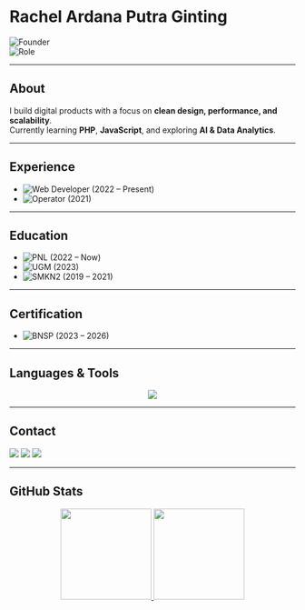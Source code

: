 # Rachel Ardana Putra Ginting  

![Founder](https://img.shields.io/badge/Founder-TreatStart-blue?style=for-the-badge&logo=vercel&logoColor=white)  
![Role](https://img.shields.io/badge/Junior%20Web%20Developer-green?style=for-the-badge&logo=github&logoColor=white)  

---

## About  
I build digital products with a focus on **clean design, performance, and scalability**.  
Currently learning **PHP**, **JavaScript**, and exploring **AI & Data Analytics**.  

---

## Experience  
- ![Web Developer](https://img.shields.io/badge/Web%20Developer-Sari%20Roti%20Aceh%20Utara-blue?style=for-the-badge&logo=php&logoColor=white) (2022 – Present)  
- ![Operator](https://img.shields.io/badge/Operator-Kejaksaan%20Negeri%20Langsa-orange?style=for-the-badge&logo=google&logoColor=white) (2021)  

---

## Education  
- ![PNL](https://img.shields.io/badge/Politeknik%20Negeri%20Lhokseumawe-IT%20%26%20Computers-blue?style=for-the-badge&logo=gradle&logoColor=white) (2022 – Now)  
- ![UGM](https://img.shields.io/badge/Universitas%20Gadjah%20Mada-Computer%20Science-purple?style=for-the-badge&logo=google-scholar&logoColor=white) (2023)  
- ![SMKN2](https://img.shields.io/badge/SMKN%202%20Langsa-Software%20Engineering-lightgrey?style=for-the-badge&logo=google-classroom&logoColor=black) (2019 – 2021)  

---

## Certification  
- ![BNSP](https://img.shields.io/badge/Junior%20Web%20Developer-BNSP-yellow?style=for-the-badge&logo=certificate&logoColor=black) (2023 – 2026)  

---

## Languages & Tools  
<p align="center">
  <a href="https://skillicons.dev">
    <img src="https://skillicons.dev/icons?i=html,css,js,bootstrap,tailwindcss,php,laravel,jquery,nodejs,react,vue,ts,java,py,cpp,r,powershell,linux,postman,mysql,git,github,vscode,figma,stackoverflow&perline=10" />
  </a>
</p>

---

## Contact  
<p align="left">
  <a href="mailto:rachelardanaputraginting@gmail.com"><img src="https://img.shields.io/badge/Email-D14836?style=for-the-badge&logo=gmail&logoColor=white" /></a>
  <a href="https://www.linkedin.com/in/rachelardanaputraginting/"><img src="https://img.shields.io/badge/LinkedIn-0077B5?style=for-the-badge&logo=linkedin&logoColor=white" /></a>
  <a href="https://www.instagram.com/rachlapg_"><img src="https://img.shields.io/badge/Instagram-E4405F?style=for-the-badge&logo=instagram&logoColor=white" /></a>
</p>

---

## GitHub Stats  
<p align="center">
  <a href="https://github.com/rachelardanaputraginting">
    <img height="160em" src="https://github-readme-stats.vercel.app/api?username=rachelardanaputraginting&show_icons=true&theme=transparent&hide_border=true&count_private=true"/>
    <img height="160em" src="https://github-readme-stats.vercel.app/api/top-langs/?username=rachelardanaputraginting&layout=compact&theme=transparent&hide_border=true"/>
  </a>
</p>
